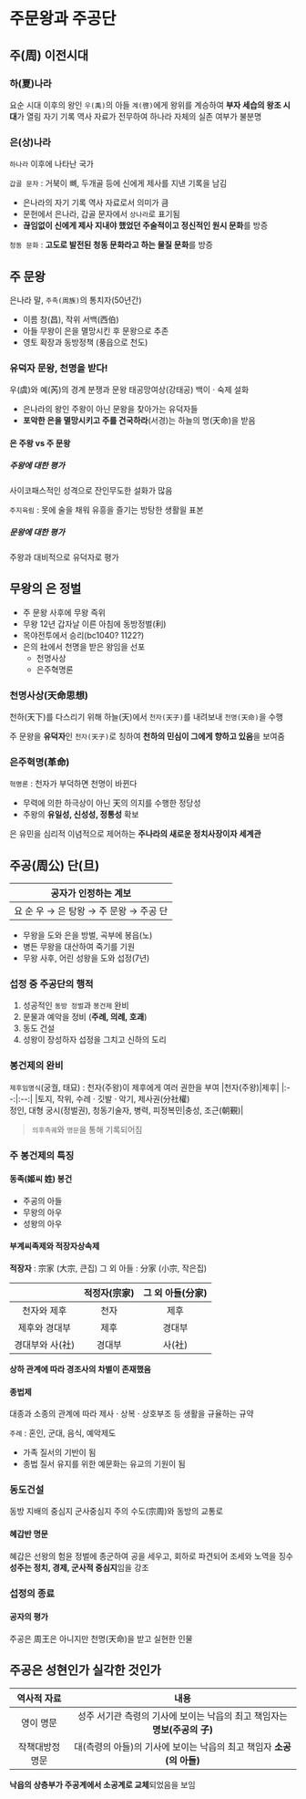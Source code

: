 # 주문왕과 주공단

## 주(周) 이전시대
### 하(夏)나라
요순 시대 이후의 왕인 `우(禹)`의 아들 `계(啓)`에게 왕위를 계승하여 **부자 세습의 왕조 시대**가 열림
자기 기록 역사 자료가 전무하여 하나라 자체의 실존 여부가 불분명

### 은(상)나라
`하나라` 이후에 나타난 국가

`갑골 문자` : 거북이 뼈, 두개골 등에 신에게 제사를 지낸 기록을 남김
- 은나라의 자기 기록 역사 자료로서 의미가 큼
- 문헌에서 은나라, 갑골 문자에서 `상나라`로 표기됨
- **끊임없이 신에게 제사 지내야 했었던 주술적이고 정신적인 원시 문화**를 방증

`청동 문화` : **고도로 발전된 청동 문화라고 하는 물질 문화**를 방증

## 주 문왕
은나라 말, `주족(周族)`의 통치자(50년간)
- 이름 창(昌), 작위 서백(西伯)
- 아들 무왕이 은을 멸망시킨 후 문왕으로 추존
- 영토 확장과 동방정책 (풍읍으로 천도)

### 유덕자 문왕, 천명을 받다!
우(虞)와 예(芮)의 경계 분쟁과 문왕
태공망여상(강태공)
백이 · 숙제 설화
- 은나라의 왕인 주왕이 아닌 문왕을 찾아가는 유덕자들
- **포악한 은을 멸망시키고 주를 건국하라**(서경)는 하늘의 명(天命)을 받음

#### 은 주왕 vs 주 문왕
##### 주왕에 대한 평가
사이코패스적인 성격으로 잔인무도한 설화가 많음

`주지육림` : 못에 술을 채워 유흥을 즐기는 방탕한 생활읠 표본

##### 문왕에 대한 평가
주왕과 대비적으로 유덕자로 평가

## 무왕의 은 정벌
- 주 문왕 사후에 무왕 즉위
- 무왕 12년 갑자날 이른 아침에 동방정벌(利)
- 목야전투에서 승리(bc1040? 1122?)
- 은의 社에서 천명을 받은 왕임을 선포
  - 천명사상
  - 은주혁명론

### 천명사상(天命思想)
천하(天下)를 다스리기 위해 하늘(天)에서 `천자(天子)`를 내려보내 `천명(天命)`을 수행

주 문왕을 **유덕자**인 `천자(天子)`로 칭하여 **천하의 민심이 그에게 향하고 있음**을 보여줌

### 은주혁명(革命)
`혁명론` : 천자가 부덕하면 천명이 바뀐다
- 무력에 의한 하극상이 아닌 天의 의지를 수행한 정당성
- 주왕의 **유일성, 신성성, 정통성** 확보

은 유민을 심리적 이념적으로 제어하는 **주나라의 새로운 정치사장이자 세계관**

## 주공(周公) 단(旦)
|공자가 인정하는 계보|
|:--:|
|요 순 우 → 은 탕왕 → 주 문왕 → 주공 단|

- 무왕을 도와 은을 방벌, 곡부에 봉읍(노)
- 병든 무왕을 대산하여 죽기를 기원
- 무왕 사후, 어린 성왕을 도와 섭정(7년)

### 섭정 중 주공단의 행적
1. 성공적인 `동방 정벌`과 `봉건제` 완비
2. 문물과 예악을 정비 (**주례, 의례, 호괘**)
3. 동도 건설
4. 성왕이 장성하자 섭정을 그치고 신하의 도리

### 봉건제의 완비
`제후임명식`(궁궐, 태묘) : 천자(주왕)이 제후에게 여러 권한을 부여
|천자(주왕)|제후|
|:--:|:--:|
|토지, 작위, 수레 · 깃발 · 악기, 제사권(分社權) </br> 정인, 대형 궁시(정벌권), 청동기술자, 병력, 피정복민|충성, 조근(朝覲)|
> `의후측궤`와 `명문`을 통해 기록되어짐

### 주 봉건제의 특징
#### 동족(姬씨 姓) 봉건
- 주공의 아들
- 무왕의 아우
- 성왕의 아우

#### 부계씨족제와 적장자상속제
**적장자** : 宗家 (大宗, 큰집)
그 외 아들 : 分家 (小宗, 작은집)

||적정자(宗家)|그 외 아들(分家)|
|:--:|:--:|:--:|
|천자와 제후|천자|제후|
|제후와 경대부|제후|경대부|
|경대부와 사(社)|경대부|사(社)|

**상하 관계에 따라 경조사의 차별이 존재했음**

#### 종법제
대종과 소종의 관계에 따라 제사 · 상복 · 상호부조 등 생활을 규율하는 규약

`주례` : 혼인, 군대, 음식, 예악제도
- 가족 질서의 기반이 됨
- 종법 질서 유지를 위한 예문화는 유교의 기원이 됨

### 동도건설
동방 지배의 중심지
군사중심지
주의 수도(宗周)와 동방의 교통로

#### 혜갑반 명문
혜갑은 선왕의 험윤 정벌에 종군하여 공을 세우고, 회하로 파견되어 조세와 노역을 징수
**성주는 정치, 경제, 군사적 중심지**임을 강조

### 섭정의 종료
#### 공자의 평가
주공은 周王은 아니지만 천명(天命)을 받고 실현한 인물

## 주공은 성현인가 실각한 것인가
|역사적 자료|내용|
|:--:|:--:|
|영이 명문|성주 서기관 측령의 기사에 보이는 낙읍의 최고 책임자는 **명보(주공의 子)**|
|작책대방정 명문|대(측령의 아들)의 기사에 보이는 낙읍의 최고 책임자 **소공(의 아들)**|

**낙읍의 상층부가 주공계에서 소공계로 교체**되었음을 보임